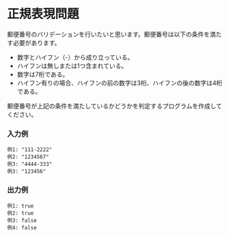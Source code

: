 # 正規表現問題

郵便番号のバリデーションを行いたいと思います。郵便番号は以下の条件を満たす必要があります。

 - 数字とハイフン（-）から成り立っている。
 - ハイフンは無しまたは1つ含まれている。
 - 数字は7桁である。
 - ハイフン有りの場合、ハイフンの前の数字は3桁、ハイフンの後の数字は4桁である。 

郵便番号が上記の条件を満たしているかどうかを判定するプログラムを作成してください。

### 入力例

```
例1: "111-2222"
例2: "1234567"
例3: "4444-333"
例3: "123456"
```

### 出力例

```
例1: true
例2: true
例3: false
例4: false
```